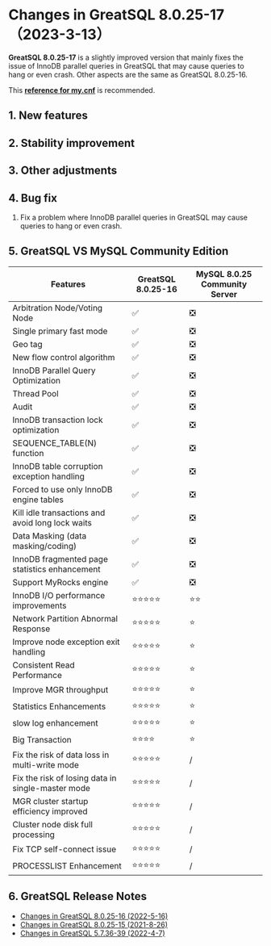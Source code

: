# Changes in GreatSQL 8.0.25-17（2023-3-13）
**GreatSQL 8.0.25-17** is a slightly improved version that mainly fixes the issue of InnoDB parallel queries in GreatSQL that may cause queries to hang or even crash. Other aspects are the same as GreatSQL 8.0.25-16.

This [**reference for my.cnf**](https://gitee.com/GreatSQL/GreatSQL-Doc/blob/master/docs/my.cnf-example-greatsql-8.0.25-17) is recommended.

## 1. New features

## 2. Stability improvement

## 3. Other adjustments

## 4. Bug fix
01. Fix a problem where InnoDB parallel queries in GreatSQL may cause queries to hang or even crash.

## 5. GreatSQL VS MySQL Community Edition

| Features | GreatSQL 8.0.25-16| MySQL 8.0.25 Community Server |
|---| --- | --- |
| Arbitration Node/Voting Node | ✅ | ❎ |
| Single primary fast mode | ✅ | ❎ |
| Geo tag | ✅ | ❎ |
| New flow control algorithm | ✅ | ❎ |
| InnoDB Parallel Query Optimization | ✅ | ❎ |
| Thread Pool | ✅ | ❎ |
|Audit | ✅ | ❎ |
| InnoDB transaction lock optimization | ✅ | ❎ |
|SEQUENCE_TABLE(N) function|✅ | ❎ |
|InnoDB table corruption exception handling|✅ | ❎ |
|Forced to use only InnoDB engine tables|✅ | ❎ |
|Kill idle transactions and avoid long lock waits|✅ | ❎ |
|Data Masking (data masking/coding)|✅ | ❎ |
|InnoDB fragmented page statistics enhancement|✅ | ❎ |
|Support MyRocks engine|✅ | ❎ |
| InnoDB I/O performance improvements | ⭐️⭐️⭐️⭐️⭐️ | ⭐️⭐️ |
| Network Partition Abnormal Response | ⭐️⭐️⭐️⭐️⭐️ | ⭐️ |
| Improve node exception exit handling | ⭐️⭐️⭐️⭐️⭐️ | ⭐️ |
| Consistent Read Performance | ⭐️⭐️⭐️⭐️⭐️ | ⭐️ |
| Improve MGR throughput |⭐️⭐️⭐️⭐️⭐️ | ⭐️ |
| Statistics Enhancements |⭐️⭐️⭐️⭐️⭐️ | ⭐️ |
| slow log enhancement | ⭐️⭐️⭐️⭐️⭐️ | ⭐️ |
| Big Transaction | ⭐️⭐️⭐️⭐️ | ⭐️ |
| Fix the risk of data loss in multi-write mode | ⭐️⭐️⭐️⭐️⭐️ | / |
| Fix the risk of losing data in single-master mode | ⭐️⭐️⭐️⭐️⭐️ | / |
| MGR cluster startup efficiency improved | ⭐️⭐️⭐️⭐️⭐️ | / |
| Cluster node disk full processing | ⭐️⭐️⭐️⭐️⭐️ | / |
| Fix TCP self-connect issue | ⭐️⭐️⭐️⭐️⭐️ | / |
| PROCESSLIST Enhancement | ⭐️⭐️⭐️⭐️⭐️ | / |

## 6. GreatSQL Release Notes
- [Changes in GreatSQL 8.0.25-16 (2022-5-16)](https://github.com/GreatSQL/GreatSQL-Doc/blob/main/relnotes/changes-greatsql-8-0-25-16-20220516.md)
- [Changes in GreatSQL 8.0.25-15 (2021-8-26)](https://gitee.com/GreatSQL/GreatSQL-Doc/blob/master/relnotes/changes-greatsql-8-0-25-20210826.md)
- [Changes in GreatSQL 5.7.36-39 (2022-4-7)](https://gitee.com/GreatSQL/GreatSQL-Doc/blob/master/relnotes/changes-greatsql-5-7-36-20220407.md)
